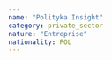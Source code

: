 ```yaml
---
name: "Polityka Insight"
category: private_sector
nature: "Entreprise"
nationality: POL
---
```

    